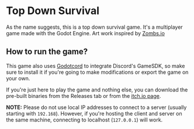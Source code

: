 # Top Down Survival

As the name suggests, this is a top down survival game. It's a multiplayer game
made with the Godot Engine. Art work inspired by [Zombs.io](https://zombs.io)

## How to run the game?

This game also uses [Godotcord](https://github.com/Drachenfrucht1/godotcord) to
integrate Discord's GameSDK, so make sure to install it if you're going to make
modifications or export the game on your own.

If you're just here to play the game and nothing else, you can download the
pre-built binaries from the Releases tab or from the
[itch.io page](https://mysterycoder456.itch.io/top-down-survival).

**NOTE:** Please do not use local IP addresses to connect to a server (usually
starting with `192.168`). However, if you're hosting the client and server on
the same machine, connecting to localhost (`127.0.0.1`) will work.
